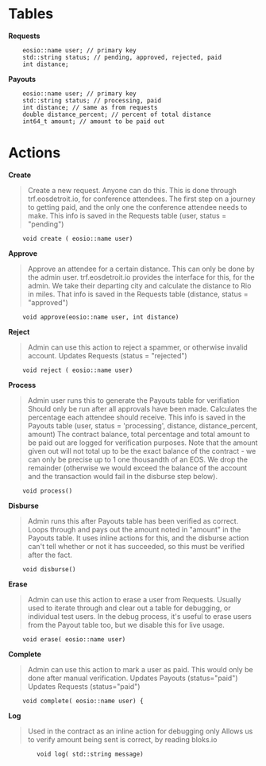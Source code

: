
# Tables

**Requests**

```
    eosio::name user; // primary key
    std::string status; // pending, approved, rejected, paid
    int distance;
```

**Payouts**

```
    eosio::name user; // primary key
    std::string status; // processing, paid
    int distance; // same as from requests
    double distance_percent; // percent of total distance
    int64_t amount; // amount to be paid out
```

# Actions

**Create**

> Create a new request. Anyone can do this.
> This is done through trf.eosdetroit.io, for conference attendees.
> The first step on a journey to getting paid, and the only one the conference attendee needs to make.
> This info is saved in the Requests table (user, status = "pending")

```
    void create ( eosio::name user)
```

**Approve**

> Approve an attendee for a certain distance. This can only be done by the admin user.
> trf.eosdetroit.io provides the interface for this, for the admin.
> We take their departing city and calculate the distance to Rio in miles. 
> That info is saved in the Requests table (distance, status = "approved")

```
    void approve(eosio::name user, int distance)
```



**Reject**

> Admin can use this action to reject a spammer, or otherwise invalid account.
> Updates Requests (status = "rejected")

```
    void reject ( eosio::name user)
```



**Process**

> Admin user runs this to generate the Payouts table for verifiation
> Should only be run after all approvals have been made. 
> Calculates the percentage each attendee should receive. 
> This info is saved in the Payouts table (user, status = 'processing', distance, distance_percent, amount)
> The contract balance, total percentage and total amount to be paid out are logged for verification purposes.
> Note that the amount given out will not total up to be the exact balance of the contract - we can only be precise up to 1 one thousandth of an EOS. We drop the remainder (otherwise we would exceed the balance of the account and the transaction would fail in the disburse step below).


```
    void process() 
```



**Disburse**

> Admin runs this after Payouts table has been verified as correct.
> Loops through and pays out the amount noted in "amount" in the Payouts table.
> It uses inline actions for this, and the disburse action can't tell whether or not it has succeeded, so this must be verified after the fact. 


```
    void disburse()

```



**Erase**

> Admin can use this action to erase a user from Requests. 
> Usually used to iterate through and clear out a table for debugging, or individual test users.
> In the debug process, it's useful to erase users from the Payout table too, 
> but we disable this for live usage. 

```
    void erase( eosio::name user)
```



**Complete**

> Admin can use this action to mark a user as paid. This would only be done after manual verification.
> Updates Payouts (status="paid")
> Updates Requests (status="paid")


```
    void complete( eosio::name user) {
```


**Log**

> Used in the contract as an inline action for debugging only
> Allows us to verify amount being sent is correct, by reading bloks.io

```
        void log( std::string message)
```
